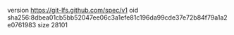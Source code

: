 version https://git-lfs.github.com/spec/v1
oid sha256:8dbea01cb5bb52047ee06c3a1efe81c196da99cde37e72b84f79a1a2e0761983
size 28101
